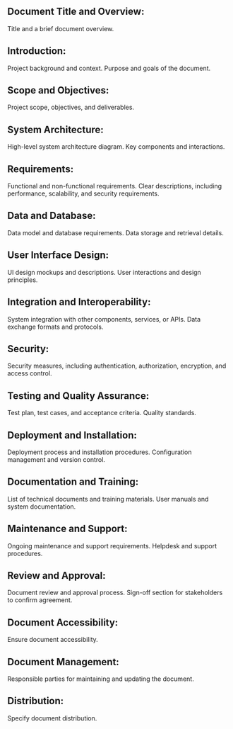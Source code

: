 ## Document Title and Overview:
Title and a brief document overview.
## Introduction:
Project background and context.
Purpose and goals of the document.
## Scope and Objectives:
Project scope, objectives, and deliverables.
## System Architecture:
High-level system architecture diagram.
Key components and interactions.
## Requirements:
Functional and non-functional requirements.
Clear descriptions, including performance, scalability, and security requirements.
## Data and Database:
Data model and database requirements.
Data storage and retrieval details.
## User Interface Design:
UI design mockups and descriptions.
User interactions and design principles.
## Integration and Interoperability:
System integration with other components, services, or APIs.
Data exchange formats and protocols.
## Security:
Security measures, including authentication, authorization, encryption, and access control.
## Testing and Quality Assurance:
Test plan, test cases, and acceptance criteria.
Quality standards.
## Deployment and Installation:
Deployment process and installation procedures.
Configuration management and version control.
## Documentation and Training:
List of technical documents and training materials.
User manuals and system documentation.
## Maintenance and Support:
Ongoing maintenance and support requirements.
Helpdesk and support procedures.
## Review and Approval:
Document review and approval process.
Sign-off section for stakeholders to confirm agreement.
## Document Accessibility:
Ensure document accessibility.
## Document Management:
Responsible parties for maintaining and updating the document.
## Distribution:
Specify document distribution.